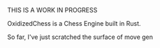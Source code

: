 THIS IS A WORK IN PROGRESS

OxidizedChess is a Chess Engine built in Rust.

So far, I've just scratched the surface of move gen
